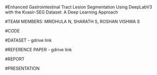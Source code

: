 #Enhanced Gastrointestinal Tract Lesion Segmentation Using DeepLabV3 with the Kvasir-SEG Dataset: A Deep Learning Approach

#TEAM MEMBERS: MRIDHULA N, SHARATH S, ROSHAN VISHWA S

#CODE

#DATASET - gdrive link

#REFERENCE PAPER - gdrive link

#REPORT

#PRESENTATION
